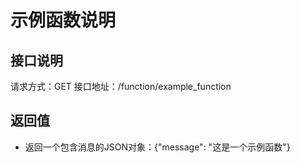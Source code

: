 # 示例函数说明

## 接口说明
请求方式：GET
接口地址：/function/example_function

## 返回值
- 返回一个包含消息的JSON对象：{"message": "这是一个示例函数"} 